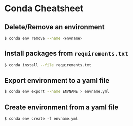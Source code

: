 # Conda Cheatsheet

## Delete/Remove an environment

```sh
$ conda env remove --name <envname>
```

## Install packages from `requirements.txt`

```sh
$ conda install --file requirements.txt
```

## Export environment to a yaml file

```sh
$ conda env export --name ENVNAME > envname.yml
```

## Create environment from a yaml file

```
$ conda env create -f envname.yml
```

